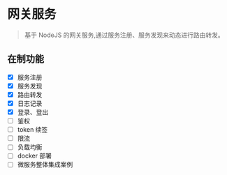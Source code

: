 # 网关服务

> 基于 NodeJS 的网关服务,通过服务注册、服务发现来动态进行路由转发。

## 在制功能

- [x] 服务注册
- [x] 服务发现
- [x] 路由转发
- [x] 日志记录
- [x] 登录、登出
- [ ] 鉴权
- [ ] token 续签
- [ ] 限流
- [ ] 负载均衡
- [ ] docker 部署
- [ ] 微服务整体集成案例
